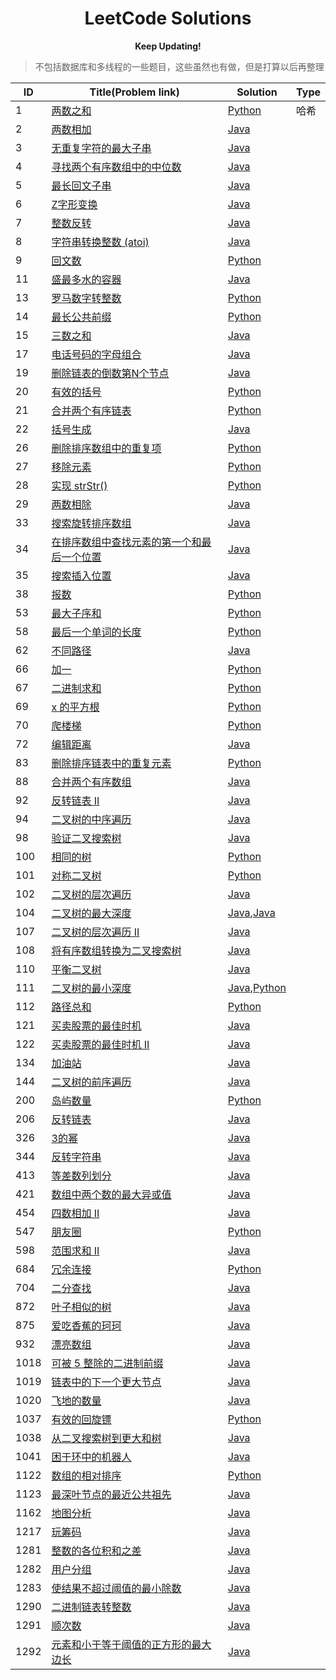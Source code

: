 <h1 style="text-align: center;">LeetCode Solutions</h1>

<p style="font-weight: bolder; text-align: center;">Keep Updating!<p>

> 不包括数据库和多线程的一些题目，这些虽然也有做，但是打算以后再整理

|ID|Title(Problem link)|Solution|Type|
|---|---|---|---|
|1|[两数之和](https://leetcode-cn.com/problems/two-sum/)|[Python](/easy/leetcode1.py)|哈希|
|2|[两数相加](https://leetcode-cn.com/problems/add-two-numbers/)|[Java](/medium/leetcode2.java)||
|3|[无重复字符的最大子串](https://leetcode-cn.com/problems/longest-substring-without-repeating-characters/)|[Java](\medium\leetcode3.java)||
|4|[寻找两个有序数组中的中位数](https://leetcode-cn.com/problems/median-of-two-sorted-arrays/)|[Java](\hard\leetcode4.java)||
|5|[最长回文子串](https://leetcode-cn.com/problems/longest-palindromic-substring)|[Java](\medium\leetcode5.java)||
|6|[Z字形变换](https://leetcode-cn.com/problems/zigzag-conversion)|[Java](\medium\leetcode6.java)||
|7|[整数反转](https://leetcode-cn.com/problems/reverse-integer)|[Java](\easy\leetcode7.java)||
|8|[字符串转换整数 (atoi)](https://leetcode-cn.com/problems/string-to-integer-atoi)|[Java](\medium\Leetcode8.java)||
|9|[回文数](https://leetcode-cn.com/problems/palindrome-number)|[Python](easy\leetcode9.py)||
|11|[盛最多水的容器](https://leetcode-cn.com/problems/container-with-most-water)|[Java](\medium\leetcode11.java)||
|13|[罗马数字转整数](https://leetcode-cn.com/problems/roman-to-integer)|[Python](easy\leetcode13.py)||
|14|[最长公共前缀](https://leetcode-cn.com/problems/longest-common-prefix)|[Python](easy\leetcode14.py)||
|15|[三数之和](https://leetcode-cn.com/problems/3sum)|[Java](\medium\leetcode15.java)||
|17|[电话号码的字母组合](https://leetcode-cn.com/problems/letter-combinations-of-a-phone-number)|[Java](\medium\leetcode17.java)||
|19|[删除链表的倒数第N个节点](https://leetcode-cn.com/problems/remove-nth-node-from-end-of-list)|[Java](\medium\leetcode19.java)||
|20|[有效的括号](https://leetcode-cn.com/problems/valid-parentheses)|[Python](\easy\leetcode20.py)||
|21|[合并两个有序链表](https://leetcode-cn.com/problems/merge-two-sorted-lists)|[Python](\easy\leetcode21.py)||
|22|[括号生成](https://leetcode-cn.com/problems/generate-parentheses)|[Java](medium\leetcode22.java)||
|26|[删除排序数组中的重复项](https://leetcode-cn.com/problems/remove-duplicates-from-sorted-array)|[Python](\easy\leetcode26.py)||
|27|[移除元素](https://leetcode-cn.com/problems/remove-element)|[Python](\easy\leetcode27.py)||
|28|[实现 strStr()](https://leetcode-cn.com/problems/implement-strstr)|[Python](\easy\leetcode28.py)||
|29|[两数相除](https://leetcode-cn.com/problems/divide-two-integers)|[Java](\medium\leetcode29.java)||
|33|[搜索旋转排序数组](https://leetcode-cn.com/problems/search-in-rotated-sorted-array)|[Java](\medium\leetcode33.java)||
|34|[在排序数组中查找元素的第一个和最后一个位置](https://leetcode-cn.com/problems/find-first-and-last-position-of-element-in-sorted-array)|[Java](\medium\leetcode34.java)||
|35|[搜索插入位置](https://leetcode-cn.com/problems/search-insert-position)|[Java](easy\leetcode35.py)||
|38|[报数](https://leetcode-cn.com/problems/count-and-say)|[Python](\easy\leetcode38.py)||
|53|[最大子序和](https://leetcode-cn.com/problems/maximum-subarray)|[Python](\easy\leetcode53.py)||
|58|[最后一个单词的长度](https://leetcode-cn.com/problems/length-of-last-word)|[Python](\easy\leetcode58.py)||
|62|[不同路径](https://leetcode-cn.com/problems/unique-paths)|[Java](\medium\leetcode62.java)||
|66|[加一](https://leetcode-cn.com/problems/plus-one)|[Python](\easy\leetcode66.py)||
|67|[二进制求和](https://leetcode-cn.com/problems/add-binary)|[Python](\easy\leetcode67.py)||
|69|[x 的平方根](https://leetcode-cn.com/problems/sqrtx)|[Python](\easy\leetcode69.py)||
|70|[爬楼梯](https://leetcode-cn.com/problems/climbing-stairs)|[Python](\easy\leetcode70.py)||
|72|[编辑距离](https://leetcode-cn.com/problems/edit-distance)|[Java](\hard\leetcode72.java)||
|83|[删除排序链表中的重复元素](https://leetcode-cn.com/problems/remove-duplicates-from-sorted-list)|[Python](\easy\leetcode83.py)||
|88|[合并两个有序数组](https://leetcode-cn.com/problems/merge-sorted-array)|[Java](\easy\leetcode88.java)||
|92|[反转链表 II](https://leetcode-cn.com/problems/reverse-linked-list-ii)|[Java](\medium\leetcode92.java)||
|94|[二叉树的中序遍历](https://leetcode-cn.com/problems/binary-tree-inorder-traversal)|[Java](\medium\leetcode94.py)||
|98|[验证二叉搜索树](https://leetcode-cn.com/problems/validate-binary-search-tree)|[Java](\medium\leetcode98.java)||
|100|[相同的树](https://leetcode-cn.com/problems/same-tree)|[Python](\easy\leetcode100.py)||
|101|[对称二叉树](https://leetcode-cn.com/problems/symmetric-tree)|[Python](\easy\leetcode101.py)||
|102|[二叉树的层次遍历](https://leetcode-cn.com/problems/binary-tree-level-order-traversal)|[Java](\medium\leetcode102.java)||
|104|[二叉树的最大深度](https://leetcode-cn.com/problems/maximum-depth-of-binary-tree)|[Java](\easy\leetcode104(1).java),[Java](\easy\leetcode104(2).java)||
|107|[二叉树的层次遍历 II](https://leetcode-cn.com/problems/binary-tree-level-order-traversal-ii)|[Java](\easy\leetcode107.py)||
|108|[将有序数组转换为二叉搜索树](https://leetcode-cn.com/problems/convert-sorted-array-to-binary-search-tree)|[Java](\easy\leetcode108.java)||
|110|[平衡二叉树](https://leetcode-cn.com/problems/balanced-binary-tree)|[Java](\easy\leetcode110.java)||
|111|[二叉树的最小深度](https://leetcode-cn.com/problems/minimum-depth-of-binary-tree)|[Java](\easy\leetcode111.java),[Python](\easy\leetcode111.py)||
|112|[路径总和](https://leetcode-cn.com/problems/path-sum)|[Python](\easy\leetcode112.py)||
|121|[买卖股票的最佳时机](https://leetcode-cn.com/problems/best-time-to-buy-and-sell-stock)|[Java](\easy\leetcode121.java)||
|122|[买卖股票的最佳时机 II](https://leetcode-cn.com/problems/best-time-to-buy-and-sell-stock-ii)|[Java](\easy\leetcode122.java)||
|134|[加油站](https://leetcode-cn.com/problems/gas-station)|[Java](\medium\leetcode134.java)||
|144|[二叉树的前序遍历](https://leetcode-cn.com/problems/binary-tree-preorder-traversal)|[Java](\medium\leetcode144.java)||
|200|[岛屿数量](https://leetcode-cn.com/problems/number-of-islands)|[Python](\medium\leetcode200.py)||
|206|[反转链表](https://leetcode-cn.com/problems/reverse-linked-list)|[Java](\easy\leetcode206.java)||
|326|[3的幂](https://leetcode-cn.com/problems/power-of-three)|[Java](\easy\leetcode326.java)||
|344|[反转字符串](https://leetcode-cn.com/problems/reverse-string)|[Java](\easy\leetcode344.java)||
|413|[等差数列划分](https://leetcode-cn.com/problems/arithmetic-slices)|[Java](\medium\leetcode413.java)||
|421|[数组中两个数的最大异或值](https://leetcode-cn.com/problems/maximum-xor-of-two-numbers-in-an-array)|[Java](\medium\leetcode421.java)||
|454|[四数相加 II](https://leetcode-cn.com/problems/4sum-ii)|[Java](\medium\leetcode454.java)||
|547|[朋友圈](https://leetcode-cn.com/problems/friend-circles)|[Python](\medium\leetcode547.py)||
|598|[范围求和 II](https://leetcode-cn.com/problems/range-addition-ii)|[Java](\easy\leetcode598.java)||
|684|[冗余连接](https://leetcode-cn.com/problems/redundant-connection)|[Python](\medium\leetcode684.py)||
|704|[二分查找](https://leetcode-cn.com/problems/binary-search)|[Java](\easy\leetcode704.java)||
|872|[叶子相似的树](https://leetcode-cn.com/problems/leaf-similar-trees)|[Java](\easy\leetcode872.java)||
|875|[爱吃香蕉的珂珂](https://leetcode-cn.com/problems/koko-eating-bananas)|[Java](\medium\leetcode875.java)||
|932|[漂亮数组](https://leetcode-cn.com/problems/beautiful-array)|[Java](\medium\leetcode932.java)||
|1018|[可被 5 整除的二进制前缀](https://leetcode-cn.com/problems/binary-prefix-divisible-by-5)|[Java](\easy\leetcode1018.py)||
|1019|[链表中的下一个更大节点](https://leetcode-cn.com/problems/next-greater-node-in-linked-list)|[Java](\medium\leetcode1019.java)||
|1020|[飞地的数量](https://leetcode-cn.com/problems/number-of-enclaves)|[Java](\medium\leetcode1020.java)||
|1037|[有效的回旋镖](https://leetcode-cn.com/problems/valid-boomerang)|[Python](\easy\leetcode1037.py)||
|1038|[从二叉搜索树到更大和树](https://leetcode-cn.com/problems/binary-search-tree-to-greater-sum-tree)|[Java](\easy\leetcode1038.py)||
|1041|[困于环中的机器人](https://leetcode-cn.com/problems/robot-bounded-in-circle)|[Java](\easy\leetcode1041.java)||
|1122|[数组的相对排序](https://leetcode-cn.com/problems/relative-sort-array)|[Python](\easy\leetcode1122.py)||
|1123|[最深叶节点的最近公共祖先](https://leetcode-cn.com/problems/lowest-common-ancestor-of-deepest-leaves)|[Java](\medium\leetcode1123.java)||
|1162|[地图分析](https://leetcode-cn.com/problems/as-far-from-land-as-possible)|[Java](\medium\leetcode1162.java)||
|1217|[玩筹码](https://leetcode-cn.com/problems/play-with-chips)|[Java](\easy\leetcode1217.java)||
|1281|[整数的各位积和之差](https://leetcode-cn.com/problems/subtract-the-product-and-sum-of-digits-of-an-integer)|[Java](\easy\leetcode1281.java)||
|1282|[用户分组](https://leetcode-cn.com/problems/group-the-people-given-the-group-size-they-belong-to)|[Java](\medium\leetcode1282.java)||
|1283|[使结果不超过阈值的最小除数](https://leetcode-cn.com/problems/find-the-smallest-divisor-given-a-threshold)|[Java](\medium\leetcode1283.java)||
|1290|[二进制链表转整数](https://leetcode-cn.com/problems/convert-binary-number-in-a-linked-list-to-integer)|[Java](\easy\leetcode1290.java)||
|1291|[顺次数](https://leetcode-cn.com/problems/sequential-digits)|[Java](\medium\leetcode1291.java)||
|1292|[元素和小于等于阈值的正方形的最大边长](https://leetcode-cn.com/problems/maximum-side-length-of-a-square-with-sum-less-than-or-equal-to-threshold)|[Java](\medium\leetcode1292.java)||
